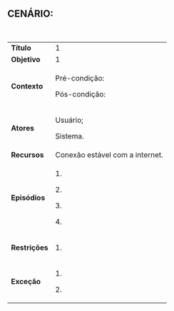 ## CENÁRIO:
<br>

<table class="table table-striped border">
    <tr>
        <td>
            <b>Título</b>
        </td>
        <td>
            1
        </td>
    </tr>
    <tr>
        <td>
            <b>Objetivo</b>
        </td>
        <td>
            1
        </td>
    </tr>
    <tr>
        <td>
            <b>Contexto</b>
        </td>
        <td>
            <p>Pré-condição:</p>
            <p>Pós-condição:</p>
        </td>
    </tr>
    <tr>
        <td>
            <b>Atores</b>
        </td>
        <td>
            <p>Usuário;</p>
            <p>Sistema.</p>
        </td>
    </tr>
    <tr>
        <td>
            <b>Recursos</b>
        </td>
        <td>
            Conexão estável com a internet.
        </td>
    </tr>
    <tr>
        <td>
            <b>Episódios</b>
        </td>
        <td>
            <p>1. </p>
            <p>2. </p>
            <p>3. </p>
            <p>4. </p>
        </td>
    </tr>
    <tr>
        <td>
            <b>Restrições</b>
        </td>
        <td>
            <p> 1. </p>
        </td>
    </tr>
    <tr>
        <td>
            <b>Exceção</b>
        </td>
        <td>
            <p>1. </p>
            <p>2. </p>
        </td>
    </tr>
</table>